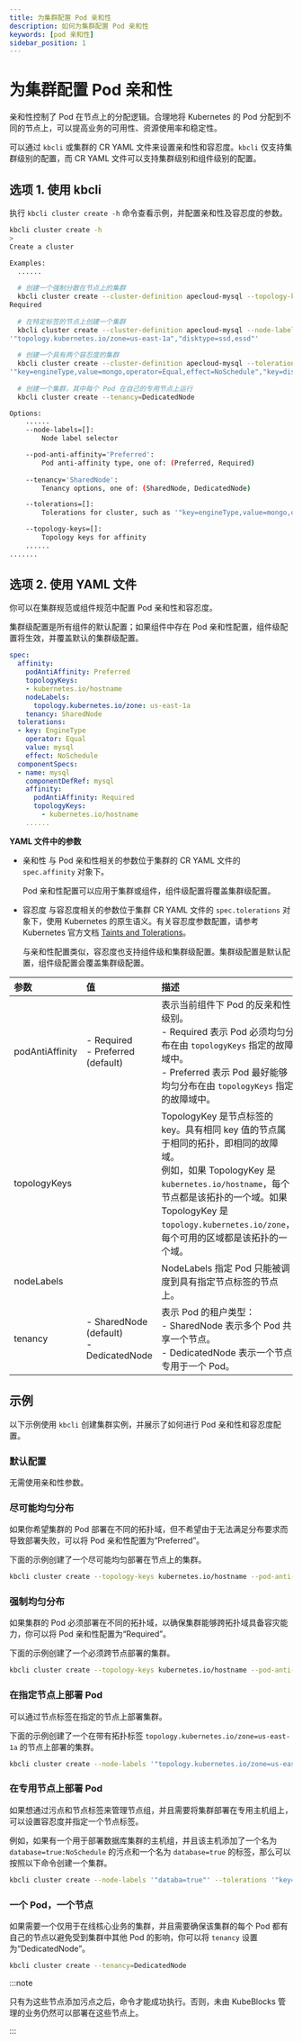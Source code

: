 ```yaml
---
title: 为集群配置 Pod 亲和性
description: 如何为集群配置 Pod 亲和性
keywords: [pod 亲和性]
sidebar_position: 1
---
```


# 为集群配置 Pod 亲和性

亲和性控制了 Pod 在节点上的分配逻辑。合理地将 Kubernetes 的 Pod 分配到不同的节点上，可以提高业务的可用性、资源使用率和稳定性。

可以通过 `kbcli` 或集群的 CR YAML 文件来设置亲和性和容忍度。`kbcli` 仅支持集群级别的配置，而 CR YAML 文件可以支持集群级别和组件级别的配置。

## 选项 1. 使用 kbcli

执行 `kbcli cluster create -h` 命令查看示例，并配置亲和性及容忍度的参数。

```bash
kbcli cluster create -h
>
Create a cluster

Examples:
  ......
  
  # 创建一个强制分散在节点上的集群
  kbcli cluster create --cluster-definition apecloud-mysql --topology-keys kubernetes.io/hostname --pod-anti-affinity
Required
  
  # 在特定标签的节点上创建一个集群
  kbcli cluster create --cluster-definition apecloud-mysql --node-labels
'"topology.kubernetes.io/zone=us-east-1a","disktype=ssd,essd"'
  
  # 创建一个具有两个容忍度的集群
  kbcli cluster create --cluster-definition apecloud-mysql --tolerations
'"key=engineType,value=mongo,operator=Equal,effect=NoSchedule","key=diskType,value=ssd,operator=Equal,effect=NoSchedule"'
  
  # 创建一个集群，其中每个 Pod 在自己的专用节点上运行
  kbcli cluster create --tenancy=DedicatedNode

Options:
    ......
    --node-labels=[]:
        Node label selector

    --pod-anti-affinity='Preferred':
        Pod anti-affinity type, one of: (Preferred, Required)
        
    --tenancy='SharedNode':
        Tenancy options, one of: (SharedNode, DedicatedNode)

    --tolerations=[]:
        Tolerations for cluster, such as '"key=engineType,value=mongo,operator=Equal,effect=NoSchedule"'

    --topology-keys=[]:
        Topology keys for affinity
    ......
.......
```

## 选项 2. 使用 YAML 文件

你可以在集群规范或组件规范中配置 Pod 亲和性和容忍度。

集群级配置是所有组件的默认配置；如果组件中存在 Pod 亲和性配置，组件级配置将生效，并覆盖默认的集群级配置。

```yaml
spec:
  affinity:
    podAntiAffinity: Preferred
    topologyKeys:
    - kubernetes.io/hostname
    nodeLabels:
      topology.kubernetes.io/zone: us-east-1a
    tenancy: SharedNode
  tolerations:
  - key: EngineType
    operator: Equal
    value: mysql
    effect: NoSchedule
  componentSpecs:
  - name: mysql
    componentDefRef: mysql
    affinity:
      podAntiAffinity: Required
      topologyKeys:
        - kubernetes.io/hostname
    ......
```

**YAML 文件中的参数**

* 亲和性
  与 Pod 亲和性相关的参数位于集群的 CR YAML 文件的 `spec.affinity` 对象下。
  
  Pod 亲和性配置可以应用于集群或组件，组件级配置将覆盖集群级配置。

* 容忍度
  与容忍度相关的参数位于集群 CR YAML 文件的 `spec.tolerations` 对象下，使用 Kubernetes 的原生语义。有关容忍度参数配置，请参考 Kubernetes 官方文档 [Taints and Tolerations](https://kubernetes.io/docs/concepts/scheduling-eviction/taint-and-toleration/)。

  与亲和性配置类似，容忍度也支持组件级和集群级配置。集群级配置是默认配置，组件级配置会覆盖集群级配置。

| **参数**   | **值**                                    | **描述**  |
| :--             | :--                                          | :--              |
| podAntiAffinity | - Required <br/> - Preferred (default)      | 表示当前组件下 Pod 的反亲和性级别。<br/>- Required 表示 Pod 必须均匀分布在由 `topologyKeys` 指定的故障域中。<br/>- Preferred 表示 Pod 最好能够均匀分布在由 `topologyKeys` 指定的故障域中。 |
| topologyKeys    |                                              | TopologyKey 是节点标签的 key。具有相同 key 值的节点属于相同的拓扑，即相同的故障域。<br/>例如，如果 TopologyKey 是 `kubernetes.io/hostname`，每个节点都是该拓扑的一个域。如果 TopologyKey 是 `topology.kubernetes.io/zone`，每个可用的区域都是该拓扑的一个域。 |
| nodeLabels      |                                              | NodeLabels 指定 Pod 只能被调度到具有指定节点标签的节点上。|
| tenancy         | - SharedNode (default) <br/> - DedicatedNode | 表示 Pod 的租户类型：<br/>- SharedNode 表示多个 Pod 共享一个节点。<br/>- DedicatedNode 表示一个节点专用于一个 Pod。 |

## 示例

以下示例使用 `kbcli` 创建集群实例，并展示了如何进行 Pod 亲和性和容忍度配置。

### 默认配置

无需使用亲和性参数。

### 尽可能均匀分布

如果你希望集群的 Pod 部署在不同的拓扑域，但不希望由于无法满足分布要求而导致部署失败，可以将 Pod 亲和性配置为“Preferred”。

下面的示例创建了一个尽可能均匀部署在节点上的集群。

```bash
kbcli cluster create --topology-keys kubernetes.io/hostname --pod-anti-affinity Preferred
```

### 强制均匀分布

如果集群的 Pod 必须部署在不同的拓扑域，以确保集群能够跨拓扑域具备容灾能力，你可以将 Pod 亲和性配置为“Required”。

下面的示例创建了一个必须跨节点部署的集群。

```bash
kbcli cluster create --topology-keys kubernetes.io/hostname --pod-anti-affinity Required
```

### 在指定节点上部署 Pod

可以通过节点标签在指定的节点上部署集群。

下面的示例创建了一个在带有拓扑标签 `topology.kubernetes.io/zone=us-east-1a` 的节点上部署的集群。

```bash
kbcli cluster create --node-labels '"topology.kubernetes.io/zone=us-east-1a"'
```

### 在专用节点上部署 Pod 

如果想通过污点和节点标签来管理节点组，并且需要将集群部署在专用主机组上，可以设置容忍度并指定一个节点标签。

例如，如果有一个用于部署数据库集群的主机组，并且该主机添加了一个名为 `database=true:NoSchedule` 的污点和一个名为 `database=true` 的标签，那么可以按照以下命令创建一个集群。

```bash
kbcli cluster create --node-labels '"databa=true"' --tolerations '"key=database,value=true,operator=Equal,effect=NoSchedule"
```

### 一个 Pod，一个节点

如果需要一个仅用于在线核心业务的集群，并且需要确保该集群的每个 Pod 都有自己的节点以避免受到集群中其他 Pod 的影响，你可以将 `tenancy` 设置为“DedicatedNode”。

```bash
kbcli cluster create --tenancy=DedicatedNode
```

:::note

只有为这些节点添加污点之后，命令才能成功执行。否则，未由 KubeBlocks 管理的业务仍然可以部署在这些节点上。

:::
